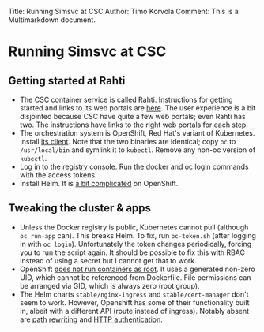 Title: Running Simsvc at CSC
Author: Timo Korvola
Comment: This is a Multimarkdown document.

# Running Simsvc at CSC

## Getting started at Rahti

- The CSC container service is called Rahti.  Instructions for getting
  started and links to its web portals are
  [here](https://rahti.csc.fi).  The user experience is a bit
  disjointed because CSC have quite a few web portals; even Rahti has
  two.  The instructions have links to the right web portals for each step.
- The orchestration system is OpenShift, Red Hat's variant of
  Kubernetes.  Install [its
  client](https://github.com/openshift/origin/releases).  Note that
  the two binaries are identical; copy `oc` to `/usr/local/bin` and
  symlink it to `kubectl`.  Remove any non-oc version of `kubectl`.
- Log in to the [registry
  console](https://registry-console.rahti.csc.fi/registry).  Run the
  docker and oc login commands with the access tokens.
- Install Helm.  It is [a bit
  complicated](https://blog.openshift.com/getting-started-helm-openshift/)
  on OpenShift.

## Tweaking the cluster & apps

- Unless the Docker registry is public, Kubernetes cannot pull
  (although `oc run-app` can).  This breaks Helm.  To fix, run
  `oc-token.sh` (after logging in with `oc login`).
  Unfortunately the token changes periodically, forcing you to
  run the script again.  It should be possible to fix this with
  RBAC instead of using a secret but I cannot get that to work.
- OpenShift [does not run containers as root][img-guide].  It uses a
  generated non-zero UID, which cannot be referenced from Dockerfile.
  File permissions can be arranged via GID, which is always zero
  (root group).
- The Helm charts `stable/nginx-ingress` and `stable/cert-manager`
  don't seem to work.  However, Openshift has some of their
  functionality built in, albeit with a different API (route instead
  of ingress).  Notably absent are [path][rewrite1]
  [rewriting][rewrite2] and [HTTP authentication][auth].

[img-guide]: https://docs.openshift.com/container-platform/3.11/creating_images/guidelines.html
[rewrite1]: https://github.com/openshift/origin/issues/19501
[rewrite2]: https://github.com/openshift/origin/issues/20474
[auth]: https://github.com/openshift/origin/issues/20324
